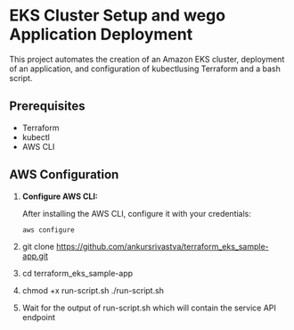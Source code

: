 # EKS Cluster Setup and wego Application Deployment

This project automates the creation of an Amazon EKS cluster, deployment of an application, and configuration of kubectlusing Terraform and a bash script.

## Prerequisites

- Terraform
- kubectl
- AWS CLI

## AWS Configuration

1. **Configure AWS CLI:**

   After installing the AWS CLI, configure it with your credentials:

   ```bash
   aws configure

2. git clone https://github.com/ankursrivastva/terraform_eks_sample-app.git
   
3. cd terraform_eks_sample-app

4. chmod +x run-script.sh
   ./run-script.sh

5. Wait for the output of run-script.sh which will contain the service API endpoint

